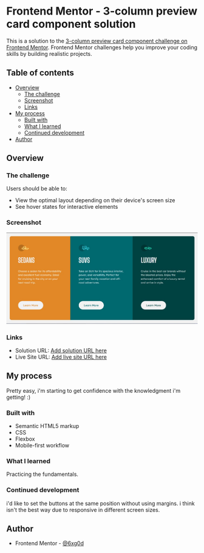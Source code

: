 # Frontend Mentor - 3-column preview card component solution

This is a solution to the [3-column preview card component challenge on Frontend Mentor](https://www.frontendmentor.io/challenges/3column-preview-card-component-pH92eAR2-). Frontend Mentor challenges help you improve your coding skills by building realistic projects. 

## Table of contents

- [Overview](#overview)
  - [The challenge](#the-challenge)
  - [Screenshot](#screenshot)
  - [Links](#links)
- [My process](#my-process)
  - [Built with](#built-with)
  - [What I learned](#what-i-learned)
  - [Continued development](#continued-development)  
- [Author](#author)

## Overview

### The challenge

Users should be able to:

- View the optimal layout depending on their device's screen size
- See hover states for interactive elements

### Screenshot

![](./Screenshot-desktop.jpg)

### Links

- Solution URL: [Add solution URL here](https://your-solution-url.com)
- Live Site URL: [Add live site URL here](https://your-live-site-url.com)

## My process

Pretty easy, i'm starting to get confidence with the knowledgment i'm getting! :)

### Built with

- Semantic HTML5 markup
- CSS
- Flexbox
- Mobile-first workflow

### What I learned

Practicing the fundamentals.

### Continued development

i'd like to set the buttons at the same position without using margins. i think isn't the best way due to responsive in different screen sizes.

## Author

- Frontend Mentor - [@6xg0d](https://www.frontendmentor.io/profile/6xg0d)
